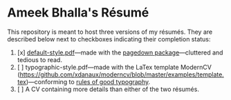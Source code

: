 # Ameek Bhalla's Résumé

This repository is meant to host three versions of my résumés. They are described below next to checkboxes indicating their completion status: 
1. [x] [default-style.pdf](https://github.com/ameekbhalla/cv/blob/master/default-style/default-style.pdf)—made with the [pagedown package](https://github.com/rstudio/pagedown)—cluttered and tedious to read.
2. [ ] typographic-style.pdf—made with the LaTex template ModernCV (https://github.com/xdanaux/moderncv/blob/master/examples/template.tex)—conforming to [rules of good typography](https://practicaltypography.com/resumes.html).
3. [ ] A CV containing more details than either of the two résumés.
